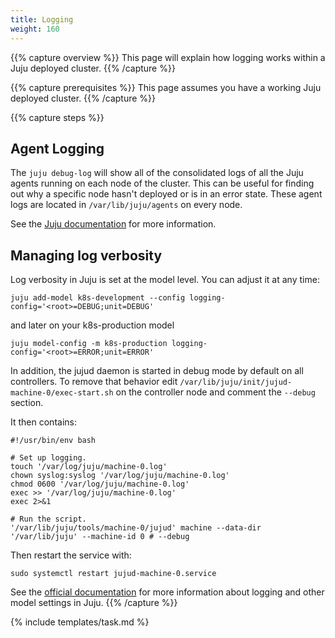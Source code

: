 ```yaml
---
title: Logging
weight: 160
---
```


{{% capture overview %}}
This page will explain how logging works within a Juju deployed cluster.
{{% /capture %}}

{{% capture prerequisites %}}
This page assumes you have a working Juju deployed cluster.
{{% /capture %}}

{{% capture steps %}}
## Agent Logging

The `juju debug-log` will show all of the consolidated logs of all the Juju agents running on each node of the cluster. This can be useful for finding out why a specific node hasn't deployed or is in an error state. These agent logs are located in `/var/lib/juju/agents` on every node. 

See the [Juju documentation](https://jujucharms.com/docs/stable/troubleshooting-logs) for more information.


## Managing log verbosity

Log verbosity in Juju is set at the model level. You can adjust it at any time:  

```
juju add-model k8s-development --config logging-config='<root>=DEBUG;unit=DEBUG'
```

and later on your k8s-production model

```
juju model-config -m k8s-production logging-config='<root>=ERROR;unit=ERROR'
```

In addition, the jujud daemon is started in debug mode by default on all controllers. To remove that behavior edit ```/var/lib/juju/init/jujud-machine-0/exec-start.sh``` on the controller node and comment the ```--debug``` section. 

It then contains: 

```
#!/usr/bin/env bash

# Set up logging.
touch '/var/log/juju/machine-0.log'
chown syslog:syslog '/var/log/juju/machine-0.log'
chmod 0600 '/var/log/juju/machine-0.log'
exec >> '/var/log/juju/machine-0.log'
exec 2>&1

# Run the script.
'/var/lib/juju/tools/machine-0/jujud' machine --data-dir '/var/lib/juju' --machine-id 0 # --debug
```

Then restart the service with: 

```
sudo systemctl restart jujud-machine-0.service
```

See the [official documentation](https://jujucharms.com/docs/stable/models-config) for more information about logging and other model settings in Juju. 
{{% /capture %}}

{% include templates/task.md %}
